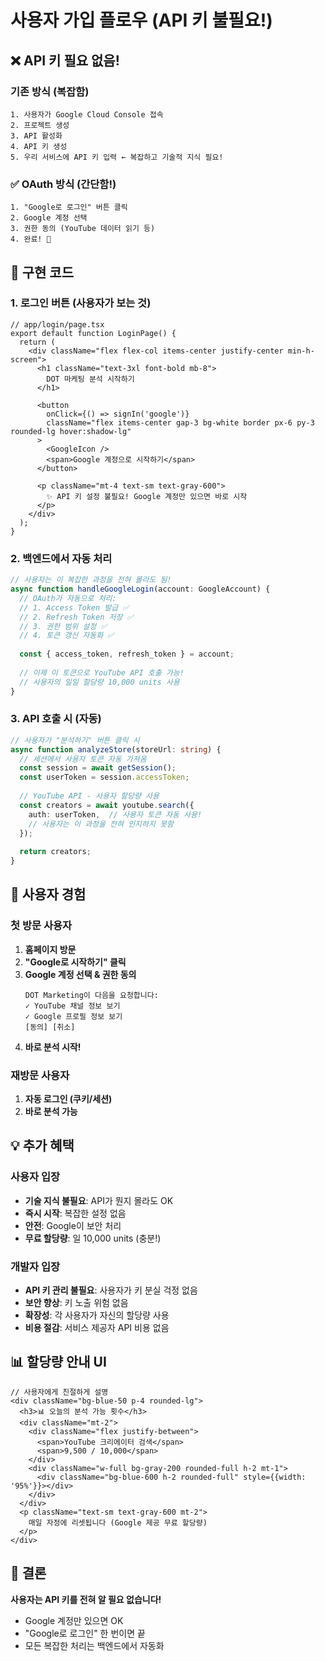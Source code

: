# 사용자 가입 플로우 (API 키 불필요!)

## ❌ API 키 필요 없음!

### 기존 방식 (복잡함)
```
1. 사용자가 Google Cloud Console 접속
2. 프로젝트 생성
3. API 활성화
4. API 키 생성
5. 우리 서비스에 API 키 입력 ← 복잡하고 기술적 지식 필요!
```

### ✅ OAuth 방식 (간단함!)
```
1. "Google로 로그인" 버튼 클릭
2. Google 계정 선택
3. 권한 동의 (YouTube 데이터 읽기 등)
4. 완료! 🎉
```

## 🔧 구현 코드

### 1. 로그인 버튼 (사용자가 보는 것)
```tsx
// app/login/page.tsx
export default function LoginPage() {
  return (
    <div className="flex flex-col items-center justify-center min-h-screen">
      <h1 className="text-3xl font-bold mb-8">
        DOT 마케팅 분석 시작하기
      </h1>
      
      <button
        onClick={() => signIn('google')}
        className="flex items-center gap-3 bg-white border px-6 py-3 rounded-lg hover:shadow-lg"
      >
        <GoogleIcon />
        <span>Google 계정으로 시작하기</span>
      </button>
      
      <p className="mt-4 text-sm text-gray-600">
        ✨ API 키 설정 불필요! Google 계정만 있으면 바로 시작
      </p>
    </div>
  );
}
```

### 2. 백엔드에서 자동 처리
```typescript
// 사용자는 이 복잡한 과정을 전혀 몰라도 됨!
async function handleGoogleLogin(account: GoogleAccount) {
  // OAuth가 자동으로 처리:
  // 1. Access Token 발급 ✅
  // 2. Refresh Token 저장 ✅
  // 3. 권한 범위 설정 ✅
  // 4. 토큰 갱신 자동화 ✅
  
  const { access_token, refresh_token } = account;
  
  // 이제 이 토큰으로 YouTube API 호출 가능!
  // 사용자의 일일 할당량 10,000 units 사용
}
```

### 3. API 호출 시 (자동)
```typescript
// 사용자가 "분석하기" 버튼 클릭 시
async function analyzeStore(storeUrl: string) {
  // 세션에서 사용자 토큰 자동 가져옴
  const session = await getSession();
  const userToken = session.accessToken;
  
  // YouTube API - 사용자 할당량 사용
  const creators = await youtube.search({
    auth: userToken,  // 사용자 토큰 자동 사용!
    // 사용자는 이 과정을 전혀 인지하지 못함
  });
  
  return creators;
}
```

## 🎯 사용자 경험

### 첫 방문 사용자
1. **홈페이지 방문**
2. **"Google로 시작하기" 클릭**
3. **Google 계정 선택 & 권한 동의**
   ```
   DOT Marketing이 다음을 요청합니다:
   ✓ YouTube 채널 정보 보기
   ✓ Google 프로필 정보 보기
   [동의] [취소]
   ```
4. **바로 분석 시작!**

### 재방문 사용자
1. **자동 로그인 (쿠키/세션)**
2. **바로 분석 가능**

## 💡 추가 혜택

### 사용자 입장
- **기술 지식 불필요**: API가 뭔지 몰라도 OK
- **즉시 시작**: 복잡한 설정 없음
- **안전**: Google이 보안 처리
- **무료 할당량**: 일 10,000 units (충분!)

### 개발자 입장
- **API 키 관리 불필요**: 사용자가 키 분실 걱정 없음
- **보안 향상**: 키 노출 위험 없음
- **확장성**: 각 사용자가 자신의 할당량 사용
- **비용 절감**: 서비스 제공자 API 비용 없음

## 📊 할당량 안내 UI
```tsx
// 사용자에게 친절하게 설명
<div className="bg-blue-50 p-4 rounded-lg">
  <h3>📊 오늘의 분석 가능 횟수</h3>
  <div className="mt-2">
    <div className="flex justify-between">
      <span>YouTube 크리에이터 검색</span>
      <span>9,500 / 10,000</span>
    </div>
    <div className="w-full bg-gray-200 rounded-full h-2 mt-1">
      <div className="bg-blue-600 h-2 rounded-full" style={{width: '95%'}}></div>
    </div>
  </div>
  <p className="text-sm text-gray-600 mt-2">
    매일 자정에 리셋됩니다 (Google 제공 무료 할당량)
  </p>
</div>
```

## 🚀 결론
**사용자는 API 키를 전혀 알 필요 없습니다!**
- Google 계정만 있으면 OK
- "Google로 로그인" 한 번이면 끝
- 모든 복잡한 처리는 백엔드에서 자동화